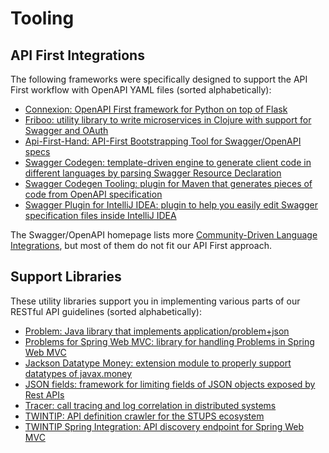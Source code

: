 # Tooling

## API First Integrations

The following frameworks were specifically designed to support the API First workflow with OpenAPI YAML files (sorted alphabetically):

* [Connexion: OpenAPI First framework for Python on top of Flask](https://github.com/zalando/connexion)
* [Friboo: utility library to write microservices in Clojure with support for Swagger and OAuth](https://github.com/zalando-stups/friboo)
* [Api-First-Hand: API-First Bootstrapping Tool for Swagger/OpenAPI specs](https://github.com/zalando/api-first-hand)
* [Swagger Codegen: template-driven engine to generate client code in different languages by parsing Swagger Resource Declaration](https://github.com/swagger-api/swagger-codegen)
* [Swagger Codegen Tooling: plugin for Maven that generates pieces of code from OpenAPI specification](https://github.com/zalando-stups/swagger-codegen-tooling)
* [Swagger Plugin for IntelliJ IDEA: plugin to help you easily edit Swagger specification files inside IntelliJ IDEA](https://github.com/zalando/intellij-swagger)

The Swagger/OpenAPI homepage lists more [Community-Driven Language Integrations](http://swagger.io/open-source-integrations/),
but most of them do not fit our API First approach.

## Support Libraries

These utility libraries support you in implementing various parts of our RESTful API guidelines (sorted alphabetically):

* [Problem: Java library that implements application/problem+json](https://github.com/zalando/problem)
* [Problems for Spring Web MVC: library for handling Problems in Spring Web MVC](https://github.com/zalando/problem-spring-web)
* [Jackson Datatype Money: extension module to properly support datatypes of javax.money](https://github.com/zalando/jackson-datatype-money)
* [JSON fields: framework for limiting fields of JSON objects exposed by Rest APIs](https://github.com/zalando-incubator/json-fields)
* [Tracer: call tracing and log correlation in distributed systems](https://github.com/zalando/tracer)
* [TWINTIP: API definition crawler for the STUPS ecosystem](https://github.com/zalando-stups/twintip-crawler)
* [TWINTIP Spring Integration: API discovery endpoint for Spring Web MVC](https://github.com/zalando/twintip-spring-web)

